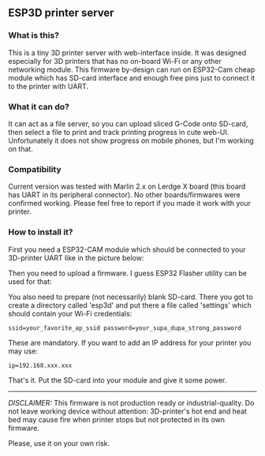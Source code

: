 ESP3D printer server
---

### What is this?

This is a tiny 3D printer server with web-interface inside. It was designed
especially for 3D printers that has no on-board Wi-Fi or any other networking module.
This firmware by-design can run on ESP32-Cam cheap module which has SD-card interface
and enough free pins just to connect it to the printer with UART.

### What it can do?

It can act as a file server, so you can upload sliced G-Code onto SD-card, then
select a file to print and track printing progress in cute web-UI. Unfortunately
it does not show progress on mobile phones, but I'm working on that.

### Compatibility

Current version was tested with Marlin 2.x on Lerdge X board (this board has
UART in its peripheral connector). No other boards/firmwares were confirmed working.
Please feel free to report if you made it work with your printer.

### How to install it?

First you need a ESP32-CAM module which should be connected to your 3D-printer UART
like in the picture below:

Then you need to upload a firmware. I guess ESP32 Flasher utility can be used for 
that:

You also need to prepare (not necessarily) blank SD-card. There you got to 
create a directory called 'esp3d' and put there a file called 'settings' which
should contain your Wi-Fi credentials:

`
ssid=your_favorite_ap_ssid
password=your_supa_dupa_strong_password
`

These are mandatory. If you want to add an IP address for your printer you may use:

`ip=192.168.xxx.xxx`

That's it. Put the SD-card into your module and give it some power.

---

*DISCLAIMER:* This firmware is not production ready or industrial-quality. Do not leave
working device without attention: 3D-printer's hot end and heat bed may cause fire 
when printer stops but not protected in its own firmware.

Please, use it on your own risk.
